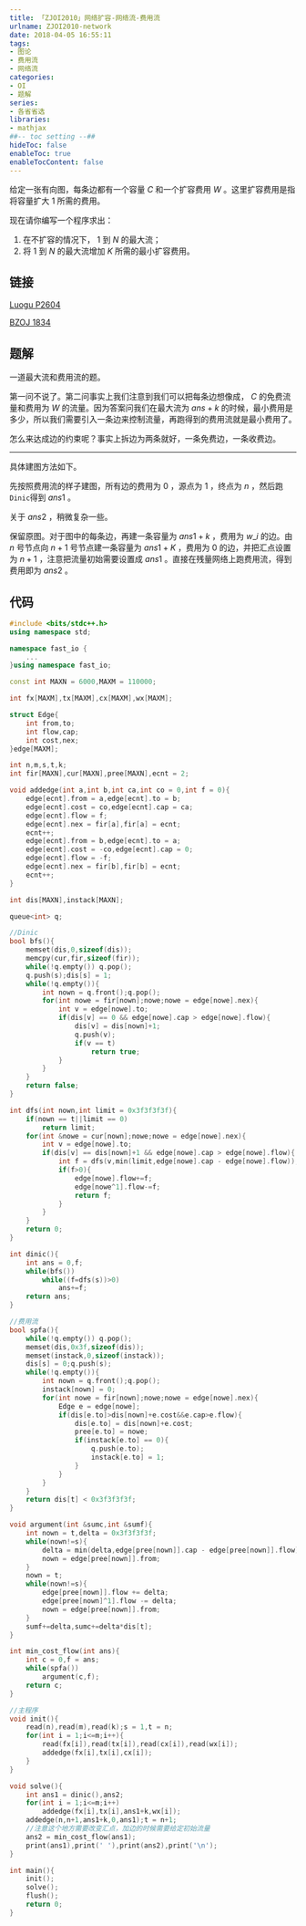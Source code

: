 ```yaml
---
title: 「ZJOI2010」网络扩容-网络流-费用流
urlname: ZJOI2010-network
date: 2018-04-05 16:55:11
tags:
- 图论
- 费用流
- 网络流
categories: 
- OI
- 题解
series:
- 各省省选
libraries:
- mathjax 
##-- toc setting --##
hideToc: false
enableToc: true
enableTocContent: false
---
```


给定一张有向图，每条边都有一个容量 $C$ 和一个扩容费用 $W$ 。这里扩容费用是指将容量扩大 $1$ 所需的费用。

现在请你编写一个程序求出：
1. 在不扩容的情况下， $1$ 到 $N$ 的最大流； 
2. 将 $1$ 到 $N$ 的最大流增加 $K$ 所需的最小扩容费用。

<!--more-->

## 链接

[Luogu P2604](https://www.luogu.org/problemnew/show/P2604)

[BZOJ 1834](https://www.lydsy.com/JudgeOnline/problem.php?id=1834)

## 题解

一道最大流和费用流的题。

第一问不说了。第二问事实上我们注意到我们可以把每条边想像成， $C$ 的免费流量和费用为 $W$ 的流量。因为答案问我们在最大流为 $ans+k$ 的时候，最小费用是多少，所以我们需要引入一条边来控制流量，再跑得到的费用流就是最小费用了。

怎么来达成边的约束呢？事实上拆边为两条就好，一条免费边，一条收费边。

- - -

具体建图方法如下。

先按照费用流的样子建图，所有边的费用为 $0$ ，源点为 $1$ ，终点为 $n$ ，然后跑`Dinic`得到 $ans1$ 。

关于 $ans2$ ，稍微复杂一些。

保留原图。对于图中的每条边，再建一条容量为 $ans1+k$ ，费用为 $w\_i$ 的边。由 $n$ 号节点向 $n+1$ 号节点建一条容量为 $ans1+K$ ，费用为 $0$ 的边，并把汇点设置为 $n+1$ ，注意把流量初始需要设置成 $ans1$ 。直接在残量网络上跑费用流，得到费用即为 $ans2$ 。

## 代码


```cpp
#include <bits/stdc++.h>
using namespace std;

namespace fast_io {
    ...
}using namespace fast_io;

const int MAXN = 6000,MAXM = 110000;

int fx[MAXM],tx[MAXM],cx[MAXM],wx[MAXM];

struct Edge{
    int from,to;
    int flow,cap;
    int cost,nex;
}edge[MAXM];

int n,m,s,t,k;
int fir[MAXN],cur[MAXN],pree[MAXN],ecnt = 2;

void addedge(int a,int b,int ca,int co = 0,int f = 0){
    edge[ecnt].from = a,edge[ecnt].to = b;
    edge[ecnt].cost = co,edge[ecnt].cap = ca;
    edge[ecnt].flow = f;
    edge[ecnt].nex = fir[a],fir[a] = ecnt;
    ecnt++;
    edge[ecnt].from = b,edge[ecnt].to = a;
    edge[ecnt].cost = -co,edge[ecnt].cap = 0;
    edge[ecnt].flow = -f;
    edge[ecnt].nex = fir[b],fir[b] = ecnt;
    ecnt++;
}

int dis[MAXN],instack[MAXN];

queue<int> q;

//Dinic
bool bfs(){
    memset(dis,0,sizeof(dis));
    memcpy(cur,fir,sizeof(fir));
    while(!q.empty()) q.pop();
    q.push(s);dis[s] = 1;
    while(!q.empty()){
        int nown = q.front();q.pop();
        for(int nowe = fir[nown];nowe;nowe = edge[nowe].nex){
            int v = edge[nowe].to;
            if(dis[v] == 0 && edge[nowe].cap > edge[nowe].flow){
                dis[v] = dis[nown]+1;
                q.push(v);
                if(v == t)
                    return true;
            }
        }
    }
    return false;
}

int dfs(int nown,int limit = 0x3f3f3f3f){
    if(nown == t||limit == 0)
        return limit;
    for(int &nowe = cur[nown];nowe;nowe = edge[nowe].nex){
        int v = edge[nowe].to;
        if(dis[v] == dis[nown]+1 && edge[nowe].cap > edge[nowe].flow){
            int f = dfs(v,min(limit,edge[nowe].cap - edge[nowe].flow));
            if(f>0){
                edge[nowe].flow+=f;
                edge[nowe^1].flow-=f;
                return f;
            }
        }
    }
    return 0;
}

int dinic(){
    int ans = 0,f;
    while(bfs())
        while((f=dfs(s))>0)
            ans+=f;
    return ans;
}

//费用流
bool spfa(){
    while(!q.empty()) q.pop();
    memset(dis,0x3f,sizeof(dis));
    memset(instack,0,sizeof(instack));
    dis[s] = 0;q.push(s);
    while(!q.empty()){
        int nown = q.front();q.pop();
        instack[nown] = 0;
        for(int nowe = fir[nown];nowe;nowe = edge[nowe].nex){
            Edge e = edge[nowe];
            if(dis[e.to]>dis[nown]+e.cost&&e.cap>e.flow){
                dis[e.to] = dis[nown]+e.cost;
                pree[e.to] = nowe;
                if(instack[e.to] == 0){
                    q.push(e.to);
                    instack[e.to] = 1;
                }
            }
        }
    }
    return dis[t] < 0x3f3f3f3f;
}

void argument(int &sumc,int &sumf){
    int nown = t,delta = 0x3f3f3f3f;
    while(nown!=s){
        delta = min(delta,edge[pree[nown]].cap - edge[pree[nown]].flow);
        nown = edge[pree[nown]].from;
    }
    nown = t;
    while(nown!=s){
        edge[pree[nown]].flow += delta;
        edge[pree[nown]^1].flow -= delta;
        nown = edge[pree[nown]].from;
    }
    sumf+=delta,sumc+=delta*dis[t];
}

int min_cost_flow(int ans){
    int c = 0,f = ans;
    while(spfa())
        argument(c,f);
    return c;
}

//主程序
void init(){
    read(n),read(m),read(k);s = 1,t = n;
    for(int i = 1;i<=m;i++){
        read(fx[i]),read(tx[i]),read(cx[i]),read(wx[i]);
        addedge(fx[i],tx[i],cx[i]);
    }
}

void solve(){
    int ans1 = dinic(),ans2;
    for(int i = 1;i<=m;i++)
        addedge(fx[i],tx[i],ans1+k,wx[i]);
    addedge(n,n+1,ans1+k,0,ans1);t = n+1;
    //注意这个地方需要改变汇点，加边的时候需要给定初始流量
    ans2 = min_cost_flow(ans1);
    print(ans1),print(' '),print(ans2),print('\n');
}

int main(){
    init();
    solve();
    flush();
    return 0;
}
```

